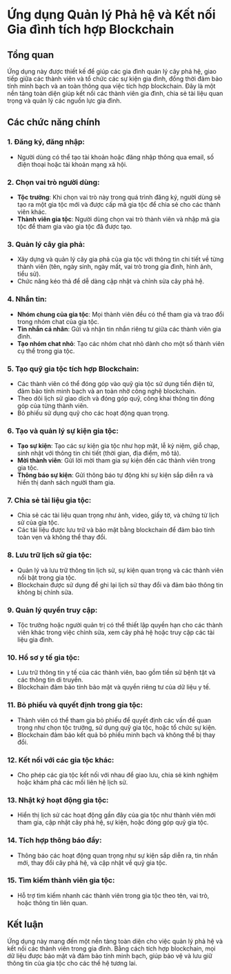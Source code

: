 # Ứng dụng Quản lý Phả hệ và Kết nối Gia đình tích hợp Blockchain

## Tổng quan

Ứng dụng này được thiết kế để giúp các gia đình quản lý cây phả hệ, giao tiếp giữa các thành viên và tổ chức các sự kiện gia đình, đồng thời đảm bảo tính minh bạch và an toàn thông qua việc tích hợp blockchain. Đây là một nền tảng toàn diện giúp kết nối các thành viên gia đình, chia sẻ tài liệu quan trọng và quản lý các nguồn lực gia đình.

## Các chức năng chính

### 1. Đăng ký, đăng nhập:
- Người dùng có thể tạo tài khoản hoặc đăng nhập thông qua email, số điện thoại hoặc tài khoản mạng xã hội.

### 2. Chọn vai trò người dùng:
- **Tộc trưởng**: Khi chọn vai trò này trong quá trình đăng ký, người dùng sẽ tạo ra một gia tộc mới và được cấp mã gia tộc để chia sẻ cho các thành viên khác.
- **Thành viên gia tộc**: Người dùng chọn vai trò thành viên và nhập mã gia tộc để tham gia vào gia tộc đã được tạo.

### 3. Quản lý cây gia phả:
- Xây dựng và quản lý cây gia phả của gia tộc với thông tin chi tiết về từng thành viên (tên, ngày sinh, ngày mất, vai trò trong gia đình, hình ảnh, tiểu sử).
- Chức năng kéo thả để dễ dàng cập nhật và chỉnh sửa cây phả hệ.

### 4. Nhắn tin:
- **Nhóm chung của gia tộc**: Mọi thành viên đều có thể tham gia và trao đổi trong nhóm chat của gia tộc.
- **Tin nhắn cá nhân**: Gửi và nhận tin nhắn riêng tư giữa các thành viên gia đình.
- **Tạo nhóm chat nhỏ**: Tạo các nhóm chat nhỏ dành cho một số thành viên cụ thể trong gia tộc.

### 5. Tạo quỹ gia tộc tích hợp Blockchain:
- Các thành viên có thể đóng góp vào quỹ gia tộc sử dụng tiền điện tử, đảm bảo tính minh bạch và an toàn nhờ công nghệ blockchain.
- Theo dõi lịch sử giao dịch và đóng góp quỹ, công khai thông tin đóng góp của từng thành viên.
- Bỏ phiếu sử dụng quỹ cho các hoạt động quan trọng.

### 6. Tạo và quản lý sự kiện gia tộc:
- **Tạo sự kiện**: Tạo các sự kiện gia tộc như họp mặt, lễ kỷ niệm, giỗ chạp, sinh nhật với thông tin chi tiết (thời gian, địa điểm, mô tả).
- **Mời thành viên**: Gửi lời mời tham gia sự kiện đến các thành viên trong gia tộc.
- **Thông báo sự kiện**: Gửi thông báo tự động khi sự kiện sắp diễn ra và hiển thị danh sách người tham gia.

### 7. Chia sẻ tài liệu gia tộc:
- Chia sẻ các tài liệu quan trọng như ảnh, video, giấy tờ, và chứng từ lịch sử của gia tộc.
- Các tài liệu được lưu trữ và bảo mật bằng blockchain để đảm bảo tính toàn vẹn và không thể thay đổi.

### 8. Lưu trữ lịch sử gia tộc:
- Quản lý và lưu trữ thông tin lịch sử, sự kiện quan trọng và các thành viên nổi bật trong gia tộc.
- Blockchain được sử dụng để ghi lại lịch sử thay đổi và đảm bảo thông tin không bị chỉnh sửa.

### 9. Quản lý quyền truy cập:
- Tộc trưởng hoặc người quản trị có thể thiết lập quyền hạn cho các thành viên khác trong việc chỉnh sửa, xem cây phả hệ hoặc truy cập các tài liệu gia đình.

### 10. Hồ sơ y tế gia tộc:
- Lưu trữ thông tin y tế của các thành viên, bao gồm tiền sử bệnh tật và các thông tin di truyền.
- Blockchain đảm bảo tính bảo mật và quyền riêng tư của dữ liệu y tế.

### 11. Bỏ phiếu và quyết định trong gia tộc:
- Thành viên có thể tham gia bỏ phiếu để quyết định các vấn đề quan trọng như chọn tộc trưởng, sử dụng quỹ gia tộc, hoặc tổ chức sự kiện.
- Blockchain đảm bảo kết quả bỏ phiếu minh bạch và không thể bị thay đổi.

### 12. Kết nối với các gia tộc khác:
- Cho phép các gia tộc kết nối với nhau để giao lưu, chia sẻ kinh nghiệm hoặc khám phá các mối liên hệ lịch sử.

### 13. Nhật ký hoạt động gia tộc:
- Hiển thị lịch sử các hoạt động gần đây của gia tộc như thành viên mới tham gia, cập nhật cây phả hệ, sự kiện, hoặc đóng góp quỹ gia tộc.

### 14. Tích hợp thông báo đẩy:
- Thông báo các hoạt động quan trọng như sự kiện sắp diễn ra, tin nhắn mới, thay đổi cây phả hệ, và cập nhật về quỹ gia tộc.

### 15. Tìm kiếm thành viên gia tộc:
- Hỗ trợ tìm kiếm nhanh các thành viên trong gia tộc theo tên, vai trò, hoặc thông tin liên quan.

## Kết luận

Ứng dụng này mang đến một nền tảng toàn diện cho việc quản lý phả hệ và kết nối các thành viên trong gia đình. Bằng cách tích hợp blockchain, mọi dữ liệu được bảo mật và đảm bảo tính minh bạch, giúp bảo vệ và lưu giữ thông tin của gia tộc cho các thế hệ tương lai.
